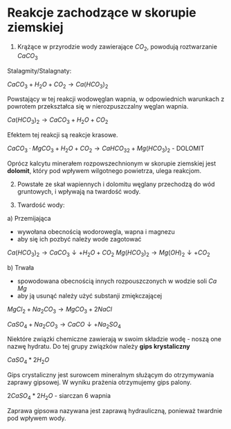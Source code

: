 # Reakcje zachodzące w skorupie ziemskiej

1. Krążące w przyrodzie wody zawierające $CO_2$, powodują roztwarzanie $CaCO_3$

Stalagmity/Stalagnaty:

$CaCO_3 + H_2O + CO_2 → Ca{(HCO_3)_2}$

Powstający w tej reakcji wodowęglan wapnia, w odpowiednich warunkach z powrotem przekształca się w nierozpuszczalny węglan wapnia.

$Ca{(HCO_3)}_2 → CaCO_3 + H_2O + CO_2$

Efektem tej reakcji są reakcje krasowe. 

$CaCO_3 · MgCO_3 + H_2O + CO_2 → Ca{HCO_3}_2 + Mg{(HCO_3)}_2$ - DOLOMIT

Oprócz kalcytu minerałem rozpowszechnionym w skorupie ziemskiej jest **dolomit**, który pod wpływem wilgotnego powietrza, ulega reakcjom.

2. Powstałe ze skał wapiennych i dolomitu węglany przechodzą do wód gruntowych, i wpływają na twardość wody.

3. Twardość wody:

a) Przemijająca
- wywołana obecnością wodorowegla, wapna i magnezu
- aby się ich pozbyć należy wode zagotować

$Ca(HCO_3)_2 → Ca CO_3↓ + H_2O + CO_2$
$Mg(HCO_3)_2 → Mg(OH)_2↓ + CO_2$ 

b) Trwała
- spowodowana obecnością innych rozpouszczonych w wodzie soli $Ca$ $Mg$
- aby ją usunąć należy użyć substanji zmiękczającej

$MgCl_2 + Na_2CO_3 → MgCO_3 + 2NaCl$

$CaSO_4 + Na_2CO_3 → CaCO↓ + Na_2SO_4$

Niektóre związki chemiczne zawierają w swoim składzie wodę - noszą one nazwę hydratu. Do tej grupy związków należy **gips krystaliczny**

$CaSO_4 * 2H_2O$

Gips crystaliczny jest surowcem mineralnym służącym do otrzymywania zaprawy gipsowej. W wyniku prażenia otrzymujemy gips palony.

$2CaSO_4 * 2H_2O$ - siarczan 6 wapnia

Zaprawa gipsowa nazywana jest zaprawą hydrauliczną, ponieważ twardnie pod wpływem wody.
